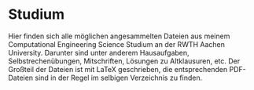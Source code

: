 # Studium

Hier finden sich alle möglichen angesammelten Dateien aus meinem Computational
Engineering Science Studium an der RWTH Aachen University. Darunter sind unter
anderem Hausaufgaben, Selbstrechenübungen, Mitschriften, Lösungen zu
Altklausuren, etc. Der Großteil der Dateien ist mit LaTeX geschrieben, die
entsprechenden PDF-Dateien sind in der Regel im selbigen Verzeichnis zu finden.
